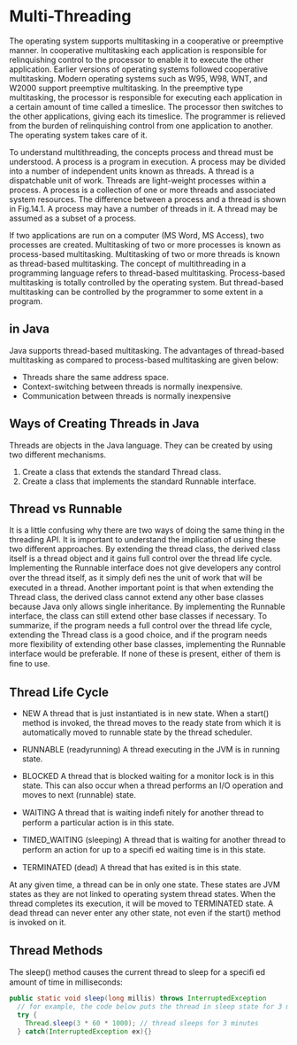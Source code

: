 # Multi-Threading
The operating system supports multitasking in a cooperative or preemptive manner.
In cooperative multitasking each application is responsible for relinquishing 
control to the processor to enable it to execute the other application.
Earlier versions of operating systems followed cooperative multitasking.
Modern operating systems such as W95, W98, WNT, and W2000 support preemptive multitasking.
In the preemptive type multitasking, 
the processor is responsible for executing each application in a certain amount of time called a timeslice.
The processor then switches to the other applications, giving each its timeslice.
The programmer is relieved from the burden of relinquishing control from one application to another.
The operating system takes care of it. 

To understand multithreading, the concepts process and thread must be understood.
A process is a program in execution.
A process may be divided into a number of independent units known as threads.
A thread is a dispatchable unit of work. Threads are light-weight processes within a process.
A process is a collection of one or more threads and associated system resources.
The difference between a process and a thread is shown in Fig.14.1.
A process may have a number of threads in it. A thread may be assumed as a subset of a process.

If two applications are run on a computer (MS Word, MS Access), two processes are created. 
Multitasking of two or more processes is known as process-based multitasking.
Multitasking of two or more threads is known as thread-based multitasking.
The concept of multithreading in a programming language refers to thread-based multitasking.
Process-based multitasking is totally controlled by the operating system.
But thread-based multitasking can be controlled by the programmer to some extent in a program.

## in Java
Java supports thread-based multitasking.
The advantages of thread-based multitasking as compared to process-based multitasking are given below:

* Threads share the same address space.
* Context-switching between threads is normally inexpensive.
* Communication between threads is normally inexpensive

## Ways of Creating Threads in Java
Threads are objects in the Java language.
They can be created by using two different mechanisms.

1. Create a class that extends the standard Thread class.
2. Create a class that implements the standard Runnable interface.


## Thread vs Runnable
It is a little confusing why there are two ways of doing the same thing in the threading API.
It is important to understand the implication of using these two different approaches.
By extending the thread class,
the derived class itself is a thread object and it gains full control over the thread life cycle.
Implementing the Runnable interface does not give developers any control over the thread itself,
as it simply deﬁ nes the unit of work that will be executed in a thread.
Another important point is that when extending the Thread class,
the derived class cannot extend any other base classes because Java only allows single inheritance.
By implementing the Runnable interface, the class can still extend other base classes if necessary.
To summarize, if the program needs a full control over the thread life cycle,
extending the Thread class is a good choice, 
and if the program needs more flexibility of extending other base classes,
implementing the Runnable interface would be preferable.
If none of these is present, either of them is ﬁne to use.


## Thread Life Cycle
* NEW
A thread that is just instantiated is in new state. When a start() method is invoked, the thread 
moves to the ready state from which it is automatically moved to runnable state by the thread scheduler.

* RUNNABLE (readyrunning)
A thread executing in the JVM is in running state. 

* BLOCKED
A thread that is blocked waiting for a monitor lock is in this state.
This can also occur when a thread performs an I/O operation and moves to next (runnable) state.

* WAITING
A thread that is waiting indeﬁ nitely for another thread to perform a particular action is in this state. 

* TIMED_WAITING (sleeping)
A thread that is waiting for another thread to perform an action for up to a speciﬁ ed waiting time is in this state. 

* TERMINATED (dead)
A thread that has exited is in this state.

At any given time, a thread can be in only one state. 
These states are JVM states as they are not linked to operating system thread states.
When the thread completes its execution, it will be moved to TERMINATED state.
A dead thread can never enter any other state, not even if the start() method is invoked on it.

## Thread Methods
The sleep() method causes the current thread to sleep for a speciﬁ ed amount of time in milliseconds:

```java
public static void sleep(long millis) throws InterruptedException
  // for example, the code below puts the thread in sleep state for 3 minutes:
  try {
    Thread.sleep(3 * 60 * 1000); // thread sleeps for 3 minutes
  } catch(InterruptedException ex){}
```


